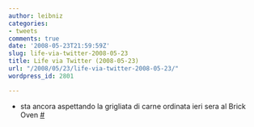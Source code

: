 ```yaml
---
author: leibniz
categories:
- tweets
comments: true
date: '2008-05-23T21:59:59Z'
slug: life-via-twitter-2008-05-23
title: Life via Twitter (2008-05-23)
url: "/2008/05/23/life-via-twitter-2008-05-23/"
wordpress_id: 2801

---
```

* sta ancora aspettando la grigliata di carne ordinata ieri sera al Brick Oven [#](https://twitter.com/leibniz/statuses/818160868)


